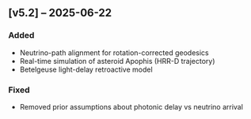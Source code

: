 ## [v5.2] – 2025-06-22
### Added
- Neutrino-path alignment for rotation-corrected geodesics
- Real-time simulation of asteroid Apophis (HRR-D trajectory)
- Betelgeuse light-delay retroactive model

### Fixed
- Removed prior assumptions about photonic delay vs neutrino arrival
